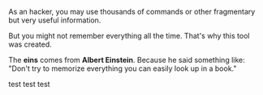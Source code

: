As an hacker, you may use thousands of commands or other fragmentary but very useful information.

But you might not remember everything all the time. That's why this tool was created.  


The **eins** comes from **Albert Einstein**. Because he said something like: "Don't try to memorize everything you can easily look up in a book."

test  test   test
 
